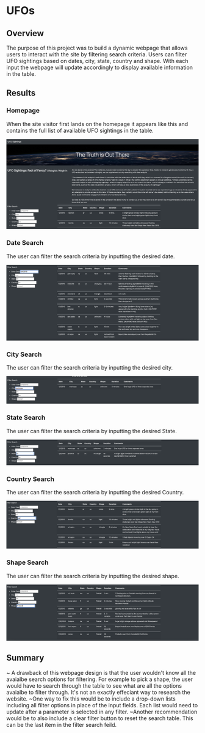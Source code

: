 # UFOs
## Overview 
The purpose of this project was to build a dynamic webpage that allows users to interact with the site by filtering search criteria.  Users can filter UFO sightings based on dates, city, state, country and shape.  With each input the webpage will update accordingly to display available information in the table.

## Results
### Homepage
When the site visitor first lands on the homepage it appears like this and contains the full list of available UFO sightings in the table. 

![](static/images/homepage.png)

### Date Search
The user can filter the search criteria by inputting the desired date. 

![](static/images/date.png)

### City Search
The user can filter the search criteria by inputting the desired city. 

![](static/images/city.png)

### State Search
The user can filter the search criteria by inputting the desired State. 

![](static/images/state.png)


### Country Search
The user can filter the search criteria by inputting the desired Country. 

![](static/images/county.png)

### Shape Search
The user can filter the search criteria by inputting the desired shape.

![](static/images/shape.png)

## Summary
~ A drawback of this webpage design is that the user wouldn't know all the avaialbe search options for filtering.  For example to pick a shape, the user would have to search through the table to see what are all the options avaialbe to filter through.  It's not an exactly effeciant way to research the website. 
~One way to fix this would be to include a drop-down lists including all filter options in place of the input fields.
Each list would need to update after a parameter is selected in any filter.
~Another recommendation would be to also include a clear filter button to reset the search table.  This can be the last item in the filter search feild. 
